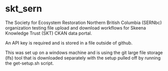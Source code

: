 # skt_sern
The Society for Ecosystem Restoration Northern British Columbia (SERNbc) organization testing file upload and download workflows for Skeena Knowledge Trust (SKT) CKAN data portal.  
  

An API key is required and is stored in a file outside of github.    
  

This was set up on a windows machine and is using the git large file storage (lfs) tool that is downloaded separately with the setup pulled off by running the get-setup.sh script.
